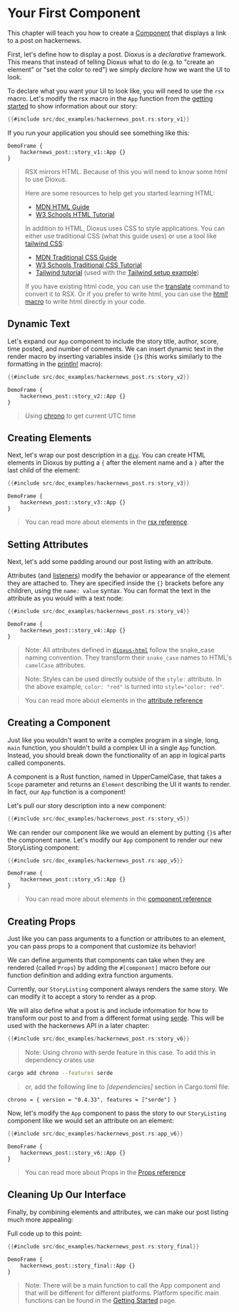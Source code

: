 # Your First Component

This chapter will teach you how to create a [Component](../reference/components.md) that displays a link to a post on hackernews.

First, let's define how to display a post. Dioxus is a *declarative* framework. This means that instead of telling Dioxus what to do (e.g. to "create an element" or "set the color to red") we simply *declare* how we want the UI to look.

To declare what you want your UI to look like, you will need to use the `rsx` macro. Let's modify the rsx macro in the `App` function from the [getting started](../getting_started/index.md) to show information about our story:

```rust
{{#include src/doc_examples/hackernews_post.rs:story_v1}}
```

If you run your application you should see something like this:

```inject-dioxus
DemoFrame {
	hackernews_post::story_v1::App {}
}
```

> RSX mirrors HTML. Because of this you will need to know some html to use Dioxus.
> 
> Here are some resources to help get you started learning HTML:
> - [MDN HTML Guide](https://developer.mozilla.org/en-US/docs/Learn/HTML)
> - [W3 Schools HTML Tutorial](https://www.w3schools.com/html/default.asp)
> 
> In addition to HTML, Dioxus uses CSS to style applications. You can either use traditional CSS (what this guide uses) or use a tool like [tailwind CSS](https://tailwindcss.com/docs/installation):
> - [MDN Traditional CSS Guide](https://developer.mozilla.org/en-US/docs/Learn/HTML)
> - [W3 Schools Traditional CSS Tutorial](https://www.w3schools.com/css/default.asp)
> - [Tailwind tutorial](https://tailwindcss.com/docs/installation) (used with the [Tailwind setup example](https://github.com/DioxusLabs/dioxus/tree/master/examples/tailwind))
> 
> If you have existing html code, you can use the [translate](../CLI/translate.md) command to convert it to RSX. Or if you prefer to write html, you can use the [html! macro](https://github.com/DioxusLabs/dioxus-html-macro) to write html directly in your code.

## Dynamic Text

Let's expand our `App` component to include the story title, author, score, time posted, and number of comments. We can insert dynamic text in the render macro by inserting variables inside `{}`s (this works similarly to the formatting in the [println!](https://doc.rust-lang.org/std/macro.println.html) macro):

```rust
{{#include src/doc_examples/hackernews_post.rs:story_v2}}
```

```inject-dioxus
DemoFrame {
	hackernews_post::story_v2::App {}
}
```
> Using [chrono](https://docs.rs/chrono/latest/chrono) to get current UTC time

## Creating Elements

Next, let's wrap our post description in a [`div`](https://developer.mozilla.org/en-US/docs/Web/HTML/Element/div). You can create HTML elements in Dioxus by putting a `{` after the element name and a `}` after the last child of the element:

```rust
{{#include src/doc_examples/hackernews_post.rs:story_v3}}
```

```inject-dioxus
DemoFrame {
	hackernews_post::story_v3::App {}
}
```

> You can read more about elements in the [rsx reference](../reference/rsx.md).

## Setting Attributes

Next, let's add some padding around our post listing with an attribute.

Attributes (and [listeners](../reference/event_handlers.md)) modify the behavior or appearance of the element they are attached to. They are specified inside the `{}` brackets before any children, using the `name: value` syntax. You can format the text in the attribute as you would with a text node:

```rust
{{#include src/doc_examples/hackernews_post.rs:story_v4}}
```

```inject-dioxus
DemoFrame {
	hackernews_post::story_v4::App {}
}
```

> Note: All attributes defined in [`dioxus-html`](https://docs.rs/dioxus-html/latest/dioxus_html/) follow the snake_case naming convention. They transform their `snake_case` names to HTML's `camelCase` attributes.

> Note: Styles can be used directly outside of the `style:` attribute. In the above example, `color: "red"` is turned into `style="color: red"`.

> You can read more about elements in the [attribute reference](../reference/rsx.md)

## Creating a Component

Just like you wouldn't want to write a complex program in a single, long, `main` function, you shouldn't build a complex UI in a single `App` function. Instead, you should break down the functionality of an app in logical parts called components.

A component is a Rust function, named in UpperCamelCase, that takes a `Scope` parameter and returns an `Element` describing the UI it wants to render. In fact, our `App` function is a component!

Let's pull our story description into a new component:

```rust
{{#include src/doc_examples/hackernews_post.rs:story_v5}}
```

We can render our component like we would an element by putting `{}`s after the component name. Let's modify our `App` component to render our new StoryListing component:

```rust
{{#include src/doc_examples/hackernews_post.rs:app_v5}}
```

```inject-dioxus
DemoFrame {
	hackernews_post::story_v5::App {}
}
```

> You can read more about elements in the [component reference](../reference/components.md)

## Creating Props

Just like you can pass arguments to a function or attributes to an element, you can pass props to a component that customize its behavior!

We can define arguments that components can take when they are rendered (called `Props`) by adding the `#[component]` macro before our function definition and adding extra function arguments.

Currently, our `StoryListing` component always renders the same story. We can modify it to accept a story to render as a prop.


We will also define what a post is and include information for how to transform our post to and from a different format using [serde](https://serde.rs). This will be used with the hackernews API in a later chapter:

```rust
{{#include src/doc_examples/hackernews_post.rs:story_v6}}
```
> Note: Using chrono with serde feature in this case. To add this in dependency crates use

```sh
cargo add chrono --features serde
```

> or, add the following line to *[dependencies]* section in Cargo.toml file:

```
chrono = { version = "0.4.33", features = ["serde"] }
```

Now, let's modify the `App` component to pass the story to our `StoryListing` component like we would set an attribute on an element:

```rust
{{#include src/doc_examples/hackernews_post.rs:app_v6}}
```

```inject-dioxus
DemoFrame {
	hackernews_post::story_v6::App {}
}
```

> You can read more about Props in the [Props reference](../reference/component_props.md)

## Cleaning Up Our Interface

Finally, by combining elements and attributes, we can make our post listing much more appealing:

Full code up to this point:

```rust
{{#include src/doc_examples/hackernews_post.rs:story_final}}
```

```inject-dioxus
DemoFrame {
	hackernews_post::story_final::App {}
}
```
> Note: There will be a main function to call the App component and that will be different for different platforms. Platform specific main functions can be found in the [Getting Started](/learn/0.4/getting_started) page.
